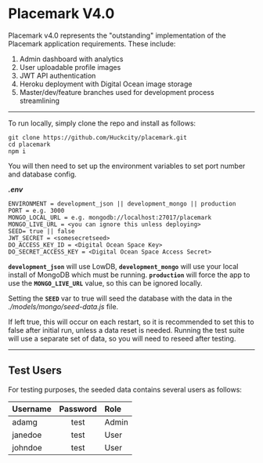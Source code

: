# Placemark V4.0

Placemark v4.0 represents the "outstanding" implementation of the Placemark application requirements. These include:

1. Admin dashboard with analytics
1. User uploadable profile images
1. JWT API authentication
1. Heroku deployment with Digital Ocean image storage
1. Master/dev/feature branches used for development process streamlining

---

To run locally, simply clone the repo and install as follows:

```
git clone https://github.com/Huckcity/placemark.git
cd placemark
npm i
```

You will then need to set up the environment variables to set port number and database config.

**_.env_**

```
ENVIRONMENT = development_json || development_mongo || production
PORT = e.g. 3000
MONGO_LOCAL_URL = e.g. mongodb://localhost:27017/placemark
MONGO_LIVE_URL = <you can ignore this unless deploying>
SEED= true || false
JWT_SECRET = <somesecretseed>
DO_ACCESS_KEY_ID = <Digital Ocean Space Key>
DO_SECRET_ACCESS_KEY = <Digital Ocean Space Access Secret>
```

**`development_json`** will use LowDB, **`development_mongo`** will use your local install of MongoDB which must be running. **`production`** will force the app to use the **`MONGO_LIVE_URL`** value, so this can be ignored locally.

Setting the **`SEED`** var to true will seed the database with the data in the _./models/mongo/seed-data.js_ file.

If left true, this will occur on each restart, so it is recommended to set this to false after initial run, unless a data reset is needed. Running the test suite will use a separate set of data, so you will need to reseed after testing.

---

## Test Users

For testing purposes, the seeded data contains several users as follows:

| Username | Password | Role  |
| -------- | :------: | :---- |
| adamg    |   test   | Admin |
| janedoe  |   test   | User  |
| johndoe  |   test   | User  |

